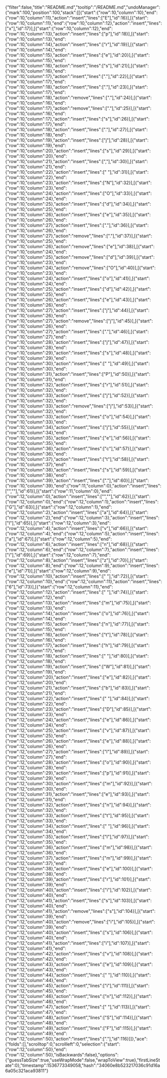 {"filter":false,"title":"README.md","tooltip":"/README.md","undoManager":{"mark":100,"position":100,"stack":[[{"start":{"row":10,"column":10},"end":{"row":10,"column":11},"action":"insert","lines":["E"],"id":16}],[{"start":{"row":10,"column":11},"end":{"row":10,"column":12},"action":"insert","lines":["x"],"id":17}],[{"start":{"row":10,"column":12},"end":{"row":10,"column":13},"action":"insert","lines":["p"],"id":18}],[{"start":{"row":10,"column":13},"end":{"row":10,"column":14},"action":"insert","lines":["r"],"id":19}],[{"start":{"row":10,"column":14},"end":{"row":10,"column":15},"action":"insert","lines":["e"],"id":20}],[{"start":{"row":10,"column":15},"end":{"row":10,"column":16},"action":"insert","lines":["s"],"id":21}],[{"start":{"row":10,"column":16},"end":{"row":10,"column":17},"action":"insert","lines":["."],"id":22}],[{"start":{"row":10,"column":17},"end":{"row":10,"column":18},"action":"insert","lines":["."],"id":23}],[{"start":{"row":10,"column":17},"end":{"row":10,"column":18},"action":"remove","lines":["."],"id":24}],[{"start":{"row":10,"column":16},"end":{"row":10,"column":17},"action":"remove","lines":["."],"id":25}],[{"start":{"row":10,"column":16},"end":{"row":10,"column":17},"action":"insert","lines":["s"],"id":26}],[{"start":{"row":10,"column":17},"end":{"row":10,"column":18},"action":"insert","lines":["."],"id":27}],[{"start":{"row":10,"column":18},"end":{"row":10,"column":19},"action":"insert","lines":["j"],"id":28}],[{"start":{"row":10,"column":19},"end":{"row":10,"column":20},"action":"insert","lines":["s"],"id":29}],[{"start":{"row":10,"column":20},"end":{"row":10,"column":21},"action":"insert","lines":[","],"id":30}],[{"start":{"row":10,"column":21},"end":{"row":10,"column":22},"action":"insert","lines":[" "],"id":31}],[{"start":{"row":10,"column":22},"end":{"row":10,"column":23},"action":"insert","lines":["N"],"id":32}],[{"start":{"row":10,"column":23},"end":{"row":10,"column":24},"action":"insert","lines":["O"],"id":33}],[{"start":{"row":10,"column":24},"end":{"row":10,"column":25},"action":"insert","lines":["d"],"id":34}],[{"start":{"row":10,"column":25},"end":{"row":10,"column":26},"action":"insert","lines":["e"],"id":35}],[{"start":{"row":10,"column":26},"end":{"row":10,"column":27},"action":"insert","lines":["."],"id":36}],[{"start":{"row":10,"column":26},"end":{"row":10,"column":27},"action":"remove","lines":["."],"id":37}],[{"start":{"row":10,"column":25},"end":{"row":10,"column":26},"action":"remove","lines":["e"],"id":38}],[{"start":{"row":10,"column":24},"end":{"row":10,"column":25},"action":"remove","lines":["d"],"id":39}],[{"start":{"row":10,"column":23},"end":{"row":10,"column":24},"action":"remove","lines":["O"],"id":40}],[{"start":{"row":10,"column":23},"end":{"row":10,"column":24},"action":"insert","lines":["o"],"id":41}],[{"start":{"row":10,"column":24},"end":{"row":10,"column":25},"action":"insert","lines":["d"],"id":42}],[{"start":{"row":10,"column":25},"end":{"row":10,"column":26},"action":"insert","lines":["e"],"id":43}],[{"start":{"row":10,"column":26},"end":{"row":10,"column":27},"action":"insert","lines":["j"],"id":44}],[{"start":{"row":10,"column":26},"end":{"row":10,"column":27},"action":"remove","lines":["j"],"id":45}],[{"start":{"row":10,"column":26},"end":{"row":10,"column":27},"action":"insert","lines":["."],"id":46}],[{"start":{"row":10,"column":27},"end":{"row":10,"column":28},"action":"insert","lines":["j"],"id":47}],[{"start":{"row":10,"column":28},"end":{"row":10,"column":29},"action":"insert","lines":["s"],"id":48}],[{"start":{"row":10,"column":29},"end":{"row":10,"column":30},"action":"insert","lines":[" "],"id":49}],[{"start":{"row":10,"column":30},"end":{"row":10,"column":31},"action":"insert","lines":["P"],"id":50}],[{"start":{"row":10,"column":31},"end":{"row":10,"column":32},"action":"insert","lines":["r"],"id":51}],[{"start":{"row":10,"column":32},"end":{"row":10,"column":33},"action":"insert","lines":["j"],"id":52}],[{"start":{"row":10,"column":32},"end":{"row":10,"column":33},"action":"remove","lines":["j"],"id":53}],[{"start":{"row":10,"column":32},"end":{"row":10,"column":33},"action":"insert","lines":["o"],"id":54}],[{"start":{"row":10,"column":33},"end":{"row":10,"column":34},"action":"insert","lines":["j"],"id":55}],[{"start":{"row":10,"column":34},"end":{"row":10,"column":35},"action":"insert","lines":["e"],"id":56}],[{"start":{"row":10,"column":35},"end":{"row":10,"column":36},"action":"insert","lines":["c"],"id":57}],[{"start":{"row":10,"column":36},"end":{"row":10,"column":37},"action":"insert","lines":["t"],"id":58}],[{"start":{"row":10,"column":37},"end":{"row":10,"column":38},"action":"insert","lines":["s"],"id":59}],[{"start":{"row":10,"column":38},"end":{"row":10,"column":39},"action":"insert","lines":["."],"id":60}],[{"start":{"row":10,"column":39},"end":{"row":11,"column":0},"action":"insert","lines":["",""],"id":61}],[{"start":{"row":11,"column":0},"end":{"row":12,"column":0},"action":"insert","lines":["",""],"id":62}],[{"start":{"row":12,"column":0},"end":{"row":12,"column":1},"action":"insert","lines":["G"],"id":63}],[{"start":{"row":12,"column":1},"end":{"row":12,"column":2},"action":"insert","lines":["a"],"id":64}],[{"start":{"row":12,"column":2},"end":{"row":12,"column":3},"action":"insert","lines":["l"],"id":65}],[{"start":{"row":12,"column":3},"end":{"row":12,"column":4},"action":"insert","lines":["v"],"id":66}],[{"start":{"row":12,"column":4},"end":{"row":12,"column":5},"action":"insert","lines":["a"],"id":67}],[{"start":{"row":12,"column":5},"end":{"row":12,"column":6},"action":"insert","lines":["n"],"id":68}],[{"start":{"row":12,"column":6},"end":{"row":12,"column":7},"action":"insert","lines":["i"],"id":69}],[{"start":{"row":12,"column":7},"end":{"row":12,"column":8},"action":"insert","lines":["z"],"id":70}],[{"start":{"row":12,"column":8},"end":{"row":12,"column":9},"action":"insert","lines":["e"],"id":71}],[{"start":{"row":12,"column":9},"end":{"row":12,"column":10},"action":"insert","lines":[" "],"id":72}],[{"start":{"row":12,"column":10},"end":{"row":12,"column":11},"action":"insert","lines":["6"],"id":73}],[{"start":{"row":12,"column":11},"end":{"row":12,"column":12},"action":"insert","lines":[" "],"id":74}],[{"start":{"row":12,"column":12},"end":{"row":12,"column":13},"action":"insert","lines":["m"],"id":75}],[{"start":{"row":12,"column":13},"end":{"row":12,"column":14},"action":"insert","lines":["o"],"id":76}],[{"start":{"row":12,"column":14},"end":{"row":12,"column":15},"action":"insert","lines":["n"],"id":77}],[{"start":{"row":12,"column":15},"end":{"row":12,"column":16},"action":"insert","lines":["t"],"id":78}],[{"start":{"row":12,"column":16},"end":{"row":12,"column":17},"action":"insert","lines":["h"],"id":79}],[{"start":{"row":12,"column":17},"end":{"row":12,"column":18},"action":"insert","lines":[" "],"id":80}],[{"start":{"row":12,"column":18},"end":{"row":12,"column":19},"action":"insert","lines":["W"],"id":81}],[{"start":{"row":12,"column":19},"end":{"row":12,"column":20},"action":"insert","lines":["e"],"id":82}],[{"start":{"row":12,"column":20},"end":{"row":12,"column":21},"action":"insert","lines":["b"],"id":83}],[{"start":{"row":12,"column":21},"end":{"row":12,"column":22},"action":"insert","lines":[" "],"id":84}],[{"start":{"row":12,"column":22},"end":{"row":12,"column":23},"action":"insert","lines":["D"],"id":85}],[{"start":{"row":12,"column":23},"end":{"row":12,"column":24},"action":"insert","lines":["e"],"id":86}],[{"start":{"row":12,"column":24},"end":{"row":12,"column":25},"action":"insert","lines":["v"],"id":87}],[{"start":{"row":12,"column":25},"end":{"row":12,"column":26},"action":"insert","lines":["e"],"id":88}],[{"start":{"row":12,"column":26},"end":{"row":12,"column":27},"action":"insert","lines":["l"],"id":89}],[{"start":{"row":12,"column":27},"end":{"row":12,"column":28},"action":"insert","lines":["o"],"id":90}],[{"start":{"row":12,"column":28},"end":{"row":12,"column":29},"action":"insert","lines":["p"],"id":91}],[{"start":{"row":12,"column":29},"end":{"row":12,"column":30},"action":"insert","lines":["m"],"id":92}],[{"start":{"row":12,"column":30},"end":{"row":12,"column":31},"action":"insert","lines":["e"],"id":93}],[{"start":{"row":12,"column":31},"end":{"row":12,"column":32},"action":"insert","lines":["n"],"id":94}],[{"start":{"row":12,"column":32},"end":{"row":12,"column":33},"action":"insert","lines":["t"],"id":95}],[{"start":{"row":12,"column":33},"end":{"row":12,"column":34},"action":"insert","lines":[" "],"id":96}],[{"start":{"row":12,"column":34},"end":{"row":12,"column":35},"action":"insert","lines":["I"],"id":97}],[{"start":{"row":12,"column":35},"end":{"row":12,"column":36},"action":"insert","lines":["m"],"id":98}],[{"start":{"row":12,"column":36},"end":{"row":12,"column":37},"action":"insert","lines":["m"],"id":99}],[{"start":{"row":12,"column":37},"end":{"row":12,"column":38},"action":"insert","lines":["e"],"id":100}],[{"start":{"row":12,"column":38},"end":{"row":12,"column":39},"action":"insert","lines":["r"],"id":101}],[{"start":{"row":12,"column":39},"end":{"row":12,"column":40},"action":"insert","lines":["i"],"id":102}],[{"start":{"row":12,"column":40},"end":{"row":12,"column":41},"action":"insert","lines":["s"],"id":103}],[{"start":{"row":12,"column":40},"end":{"row":12,"column":41},"action":"remove","lines":["s"],"id":104}],[{"start":{"row":12,"column":39},"end":{"row":12,"column":40},"action":"remove","lines":["i"],"id":105}],[{"start":{"row":12,"column":39},"end":{"row":12,"column":40},"action":"insert","lines":["s"],"id":106}],[{"start":{"row":12,"column":40},"end":{"row":12,"column":41},"action":"insert","lines":["i"],"id":107}],[{"start":{"row":12,"column":41},"end":{"row":12,"column":42},"action":"insert","lines":["v"],"id":108}],[{"start":{"row":12,"column":42},"end":{"row":12,"column":43},"action":"insert","lines":["e"],"id":109}],[{"start":{"row":12,"column":43},"end":{"row":12,"column":44},"action":"insert","lines":[" "],"id":110}],[{"start":{"row":12,"column":44},"end":{"row":12,"column":45},"action":"insert","lines":["i"],"id":111}],[{"start":{"row":12,"column":45},"end":{"row":12,"column":46},"action":"insert","lines":["n"],"id":112}],[{"start":{"row":12,"column":46},"end":{"row":12,"column":47},"action":"insert","lines":[" "],"id":113}],[{"start":{"row":12,"column":47},"end":{"row":12,"column":48},"action":"insert","lines":["S"],"id":114}],[{"start":{"row":12,"column":48},"end":{"row":12,"column":49},"action":"insert","lines":["F"],"id":115}],[{"start":{"row":12,"column":49},"end":{"row":12,"column":50},"action":"insert","lines":["."],"id":116}]]},"ace":{"folds":[],"scrolltop":0,"scrollleft":0,"selection":{"start":{"row":12,"column":50},"end":{"row":12,"column":50},"isBackwards":false},"options":{"guessTabSize":true,"useWrapMode":false,"wrapToView":true},"firstLineState":0},"timestamp":1536773349058,"hash":"34060e8b523217036c91d16a6a05c321aca93811"}